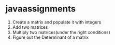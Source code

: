 # javaassignments

1. Create a matrix and populate it with integers
2. Add two matrices
3. Multiply two matrices(under the right conditions)
4. Figure out the Determinant of a matrix
